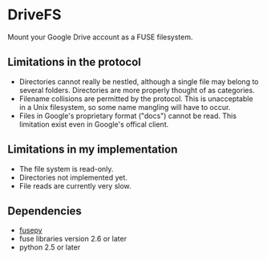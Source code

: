 DriveFS
=======

Mount your Google Drive account as a FUSE filesystem.

Limitations in the protocol
-----------

  * Directories cannot really be nestled, although a single file may belong to several folders.
    Directories are more properly thought of as categories.
  * Filename collisions are permitted by the protocol. This is unacceptable in a Unix filesystem, 
    so some name mangling will have to occur.
  * Files in Google's proprietary format ("docs") cannot be read. This limitation exist even in Google's
    offical client.

Limitations in my implementation
------------

  * The file system is read-only.
  * Directories not implemented yet.
  * File reads are currently very slow.
 
Dependencies
------------

  * [fusepy](http://code.google.com/p/fusepy/)
  * fuse libraries version 2.6 or later
  * python 2.5 or later
